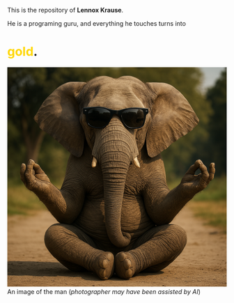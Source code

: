 This is the repository of **Lennox Krause**. 

He is a programing guru, and everything he touches turns into 

# <span style="color:gold">gold</span>.
![ChatGPT Image 12. Apr. 2025, 15_13_10.png](images/ChatGPT%20Image%2012.%20Apr.%202025%2C%2015_13_10.png)
An image of the man (*photographer may have been assisted by AI*)
